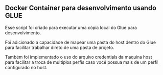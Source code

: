 ## Docker Container para desenvolvimento usando GLUE

Esse script foi criado para executar uma cópia local do Glue para desenvolvimento.

Foi adicionado a capacidade de mapear uma pasta do host dentro do Glue para facilitar trabalhar direto de uma pasta de projeto.

Também foi implementado o uso do arquivo credentials da maquina host para facilitar a troca de multiplos perfis caso você possua mais de um perfil configurado no host.
